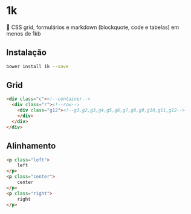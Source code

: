 # 1k

:balloon: CSS grid, formulários e markdown (blockquote, code e tabelas) em menos de 1kb

## Instalação

```bash
bower install 1k --save
```

## Grid

```html
<div class="c"><!--container-->
  <div class="r"><!--row-->
    <div class="g12"><!--g1,g2,g3,g4,g5,g6,g7,g8,g9,g10,g11,g12-->
    </div>
  </div>
</div>
```

## Alinhamento

```html
<p class="left">
	left
</p>
<p class="center">
	center
</p>
<p class="right">
	right
</p>
```
